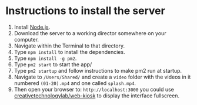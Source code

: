 # Instructions to install the server

1. Install [Node.js](https://nodejs.org/en/).
1. Download the server to a working director somewhere on your computer.
1. Navigate within the Terminal to that directory.
1. Type `npm install` to install the dependencies.
1. Type `npm install -g pm2`.
1. Type `pm2 start` to start the app/
1. Type `pm2 startup` and follow instructions to make pm2 run at startup.
1. Navigate to `/Users/Shared/` and create a `video` folder with the videos in it numbered `(01-20).mp4` and one called `splash.mp4`.
1. Then open your browser to: `http://localhost:3000` you could use [creativetechnologylab/web-kiosk](https://github.com/creativetechnologylab/web-kiosk) to display the interface fullscreen.
